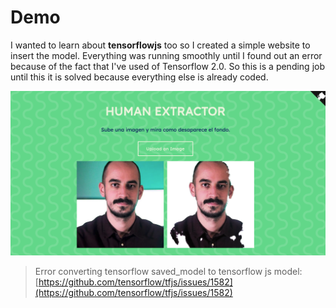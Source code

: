 # Demo

I wanted to learn about **tensorflowjs** too so I created a simple website to insert the model. Everything was running smoothly until I found out an error because of the fact that I've used of Tensorflow 2.0. So this is a pending job until this it is solved because everything else is already coded.

<p align="center">
<img src="docs/website.png">
</p>


> Error converting tensorflow saved_model to tensorflow js model: [https://github.com/tensorflow/tfjs/issues/1582](https://github.com/tensorflow/tfjs/issues/1582)

